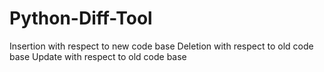 # Python-Diff-Tool

Insertion with respect to new code base
Deletion with respect to old code base
Update with respect to old code base 